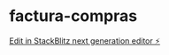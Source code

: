 # factura-compras

[Edit in StackBlitz next generation editor ⚡️](https://stackblitz.com/~/github.com/psanchezeu/factura-compras)